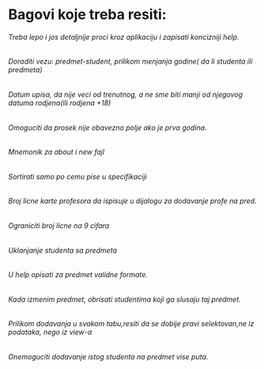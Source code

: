 ﻿# Bagovi koje treba resiti:

###### Treba lepo i jos detaljnije proci kroz aplikaciju i zapisati koncizniji help.
###### Doraditi vezu: predmet-student, prilikom menjanja godine( da li studenta ili predmeta)
###### Datum upisa, da nije veci od trenutnog, a ne sme biti manji od njegovog datuma rodjena(ili rodjena +18)
###### Omoguciti da prosek nije obavezno polje ako je prva godina.
###### Mnemonik za about i new fajl
###### Sortirati samo po cemu pise u specifikaciji
###### Broj licne karte profesora da ispisuje u dijalogu za dodavanje profe na pred.
###### Ograniciti broj licne na 9 cifara

###### Uklanjanje studenta sa predmeta
###### U help opisati za predmet validne formate.
###### Kada izmenim predmet, obrisati studentima koji ga slusaju taj predmet.
###### Prilikom dodavanja u svakom tabu,resiti da se dobije pravi selektovan,ne iz podataka, nego iz view-a

###### Onemoguciti dodavanje istog studenta na predmet vise puta.